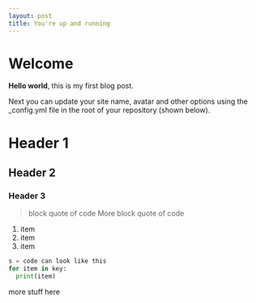 ```yaml
---
layout: post
title: You're up and running
---
```


# Welcome

**Hello world**, this is my first blog post.

Next you can update your site name, avatar and other options using the _config.yml file in the root of your repository (shown below).

# Header 1
## Header 2
### Header 3

> block quote of code
> More block quote of code

1. item
2. item
3. item

```python
s = code can look like this
for item in key:
  print(item)
```

more stuff here
